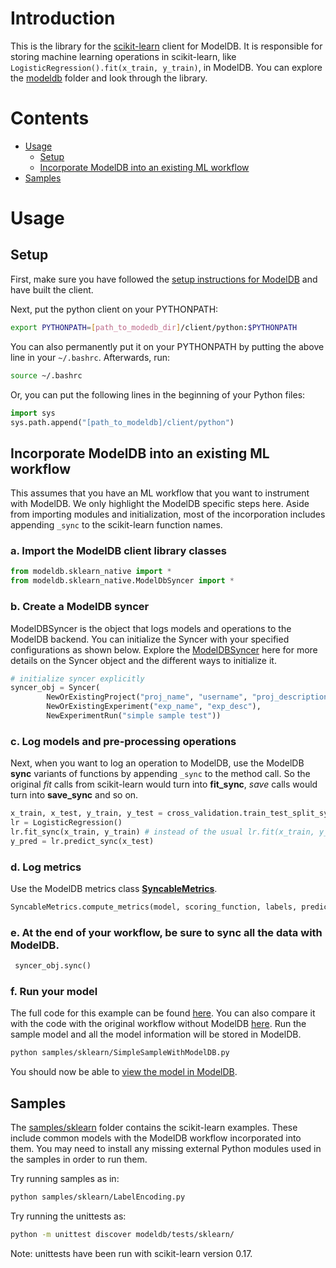 # Introduction

This is the library for the [scikit-learn](http://scikit-learn.org/stable) client for ModelDB. It is responsible for storing machine learning operations in scikit-learn,
like `LogisticRegression().fit(x_train, y_train)`, in ModelDB. You can explore the [modeldb](modeldb) folder and look through the library.

# Contents

- [Usage](#usage)
    - [Setup](#setup)
    - [Incorporate ModelDB into an existing ML workflow](#incorporate-modeldb-into-an-existing-ml-workflow)
- [Samples](#samples)

# Usage

## Setup
First, make sure you have followed the [setup instructions for ModelDB](../../#setup-and-installation) and have built the client.

Next, put the python client on your PYTHONPATH:
```bash
export PYTHONPATH=[path_to_modedb_dir]/client/python:$PYTHONPATH
```
You can also permanently put it on your PYTHONPATH by putting the above line in your `~/.bashrc`. Afterwards, run:
```bash
source ~/.bashrc
```

Or, you can put the following lines in the beginning of your Python files:
```python
import sys
sys.path.append("[path_to_modeldb]/client/python")
```

## Incorporate ModelDB into an existing ML workflow

This assumes that you have an ML workflow that you want to instrument with ModelDB. We only highlight the ModelDB specific steps here. Aside from importing modules and initialization, most of the incorporation includes appending `_sync` to the scikit-learn function names.


### a. Import the ModelDB client library classes

```python
from modeldb.sklearn_native import *
from modeldb.sklearn_native.ModelDbSyncer import *

```

### b. Create a ModelDB syncer
ModelDBSyncer is the object that logs models and operations to the ModelDB backend. You can initialize the Syncer with your specified configurations as shown below. 
Explore the [ModelDBSyncer](modeldb/basic/ModelDbSyncerBase.py) here for more details on the Syncer object and the different ways to initialize it.

<!-- You can initialize the syncer either from a config file (e.g. [FIX](https://github.com/mitdbg/modeldb/blob/master/client/scala/libs/spark.ml/syncer.json)) or explicitly via arguments.

```python
# initialize syncer from config file
FIX.
ModelDbSyncer.setSyncer(new ModelDBSyncer(SyncerConfig(path_to_config)))
```
OR-->

```python
# initialize syncer explicitly
syncer_obj = Syncer(
        NewOrExistingProject("proj_name", "username", "proj_description"),
        NewOrExistingExperiment("exp_name", "exp_desc"),
        NewExperimentRun("simple sample test"))
```

### c. Log models and pre-processing operations
Next, when you want to log an operation to ModelDB, use the ModelDB **sync** variants of functions by appending `_sync` to the method call. So the original _fit_ calls from scikit-learn would turn into **fit_sync**, _save_ calls would turn into **save_sync** and so on.

```python
x_train, x_test, y_train, y_test = cross_validation.train_test_split_sync(df, target, test_size=0.3)
lr = LogisticRegression()
lr.fit_sync(x_train, y_train) # instead of the usual lr.fit(x_train, y_train)
y_pred = lr.predict_sync(x_test)
```

### d. Log metrics
Use the ModelDB metrics class [**SyncableMetrics**](modeldb/sklearn_native/SyncableMetrics.py).

```python
SyncableMetrics.compute_metrics(model, scoring_function, labels, predictions, dataframe, predictionCol, labelCol)
```
### e. At the end of your workflow, be sure to sync all the data with ModelDB.
```python
 syncer_obj.sync()
```

### f. Run your model
The full code for this example can be found [here](samples/sklearn/SimpleSampleWithModelDB.py). You can also compare it with the code with the original workflow without ModelDB [here](samples/sklearn/SimpleSample.py). Run the sample model and all the model information will be stored in ModelDB.

```bash
python samples/sklearn/SimpleSampleWithModelDB.py
```

You should now be able to [view the model in ModelDB](../../#view-your-models-in-modeldb).

## Samples

The [samples/sklearn](samples/sklearn) folder contains the scikit-learn examples. These include common models with the ModelDB workflow incorporated into them. You may need to install any missing external Python modules used in the samples in order to run them.

Try running samples as in:
```bash
python samples/sklearn/LabelEncoding.py
```

Try running the unittests as:
```bash
python -m unittest discover modeldb/tests/sklearn/
```

Note: unittests have been run with scikit-learn version 0.17.
